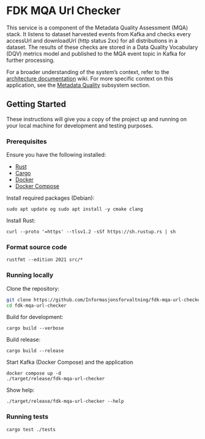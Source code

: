 # FDK MQA Url Checker

This service is a component of the Metadata Quality Assessment (MQA) stack. It listens to dataset harvested events from
Kafka and checks every accessUrl and downloadUrl (http status 2xx) for all distributions in a dataset. The results of these checks are
stored in a Data Quality Vocabulary (DQV) metrics model and published to the MQA event topic in Kafka for further
processing.

For a broader understanding of the system’s context, refer to the [architecture documentation](https://github.com/Informasjonsforvaltning/architecture-documentation) wiki. For more specific
context on this application, see the [Metadata Quality](https://github.com/Informasjonsforvaltning/architecture-documentation/wiki/Architecture-documentation#-metadata-quality) subsystem section.

## Getting Started
These instructions will give you a copy of the project up and running on your local machine for development and testing purposes.

### Prerequisites

Ensure you have the following installed:
- [Rust](https://www.rust-lang.org/tools/install)
- [Cargo](https://doc.rust-lang.org/cargo/getting-started/installation.html)
- [Docker](https://docs.docker.com/get-docker/)
- [Docker Compose](https://docs.docker.com/compose/install/)

Install required packages (Debian):

`sudo apt update og sudo apt install -y cmake clang`

Install Rust:

`curl --proto '=https' --tlsv1.2 -sSf https://sh.rustup.rs | sh`

### Format source code

`rustfmt --edition 2021 src/*`

### Running locally

Clone the repository:

```bash
git clone https://github.com/Informasjonsforvaltning/fdk-mqa-url-checker.git
cd fdk-mqa-url-checker
```

Build for development:

```
cargo build --verbose
```

Build release:

```
cargo build --release
```

Start Kafka (Docker Compose) and the application

```
docker compose up -d
./target/release/fdk-mqa-url-checker
```

Show help:

```
./target/release/fdk-mqa-url-checker --help
```

### Running tests

```
cargo test ./tests
```
